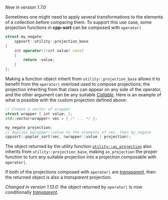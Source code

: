 *New in version 1.7.0*

Sometimes one might need to apply several transformations to the elements of a collection before comparing them. To support this use case, some projection functions in **cpp-sort** can be composed with `operator|`

```cpp
struct my_negate:
    cppsort::utility::projection_base
{
    int operator()(int value) const
    {
        return -value;
    }
};
```

Making a function object inherit from `utility::projection_base` allows it to benefit from the `operator|` overload used to compose projections; the projection inheriting from that class can appear on any side of the operator, and the other argument can be any suitable [*Callable*][callable]. Here is an example of what is possible with the custom projection defined above:

```cpp
// Create a vector of wrapper
struct wrapper { int value; };
std::vector<wrapper> vec = { /* ... */ };

my_negate projection;
// Applies &wrapper::value to the elements of vec, then my_negate
cppsort::poplar_sort(vec, &wrapper::value | projection);
```

The object returned by the utility function [`utility::as_projection`][as_projection] also inherits from `utility::projection_base`, making `as_projection` the proper function to turn any suitable projection into a projection composable with `operator|`.

If both of the projections composed with `operator|` are [*transparent*][transparent-comparator], then the returned object is also a *transparent* projection.

*Changed in version 1.13.0:* the object returned by `operator|` is now conditionally [*transparent*][transparent-comparator].


  [as_projection]: Miscellaneous-utilities.md#as_comparison-and-as_projection
  [callable]: https://en.cppreference.com/w/cpp/named_req/Callable
  [transparent-comparator]: https://stackoverflow.com/q/20317413/1364752
